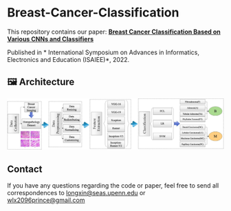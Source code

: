 # Breast-Cancer-Classification

This repository contains our paper:
**[Breast Cancer Classification Based on Various CNNs and Classifiers](https://ieeexplore.ieee.org/abstract/document/10071319)**  

Published in * International Symposium on Advances in Informatics, Electronics and Education (ISAIEE)*, 2022.

## 🖼️ Architecture
![UAV Network](System.png)

## Contact
If you have any questions regarding the code or paper, feel free to send all correspondences to longxin@seas.upenn.edu or wlx2096prince@gmail.com
